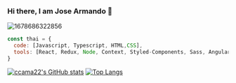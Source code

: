 ### Hi there, I am Jose Armando 👋
![1678686322856](https://user-images.githubusercontent.com/66760303/233764110-f19aec58-6264-4b32-94ba-d1d7c43d0e1f.png)
```javascript
const thai = {
  code: [Javascript, Typescript, HTML,CSS],
  tools: [React, Redux, Node, Context, Styled-Components, Sass, Angular],
}
```
[![ccama22's GitHub stats](https://github-readme-stats.vercel.app/api?username=ccama22)](https://github.com/anuraghazra/github-readme-stats)
[![Top Langs](https://github-readme-stats.vercel.app/api/top-langs/?username=ccama22&hide_progress=true)](https://github.com/ccama22/github-readme-stats)
<!--
**ccama22/ccama22** is a ✨ _special_ ✨ repository because its `README.md` (this file) appears on your GitHub profile.

Here are some ideas to get you started:

- 🔭 I’m currently working on ...
- 🌱 I’m currently learning ...
- 👯 I’m looking to collaborate on ...
- 🤔 I’m looking for help with ...
- 💬 Ask me about ...
- 📫 How to reach me: ...
- 😄 Pronouns: ...
- ⚡ Fun fact: ...
-->
